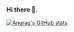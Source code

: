 ### Hi there 👋.

[![Anurag's GitHub stats](https://github-readme-stats.vercel.app/api?bdshanto=anuraghazra)](https://github.com/anuraghazra/github-readme-stats)
